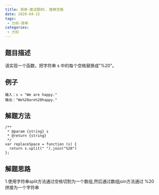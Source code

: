 ```yaml
---
title: 简单-面试题05. 替换空格
date: 2020-04-15
tags:
 - 力扣-简单
categories: 
 - 力扣
---
```


## 题目描述
请实现一个函数，把字符串 s 中的每个空格替换成"%20"。
## 例子
```
输入：s = "We are happy."
输出："We%20are%20happy."
```

## 解题方法

```
/**
 * @param {string} s
 * @return {string}
 */
var replaceSpace = function (s) {
  return s.split(" ").join("%20")
};
```
## 解题思路
1.使用字符串split方法通过空格切割为一个数组,然后通过数组join方法通过 %20 拼接为一个字符串